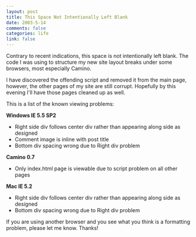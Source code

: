 ```yaml
--- 
layout: post
title: This Space Not Intentionally Left Blank
date: 2003-5-14
comments: false
categories: life
link: false
---
```

Contrary to recent indications, this space is not intentionally left blank. The code I was using to structure my new site layout breaks under some browsers, most especially Camino.

I have discovered the offending script and removed it from the main page, however, the other pages of my site are still corrupt. Hopefully by this evening I'll have those pages cleaned up as well.

This is a list of the known viewing problems:

<strong>Windows IE 5.5 SP2</strong>
<ul>
	<li>Right side div follows center div rather than appearing along side as designed</li>
	<li>Comment image is inline with post title</li>
	<li>Bottom div spacing wrong due to Right div problem</li>
</ul>
<strong>Camino 0.7</strong>
<ul>
	<li>Only index.html page is viewable due to script problem on all other pages</li>
</ul>
<strong>Mac IE 5.2</strong>
<ul>
	<li>Right side div follows center div rather than appearing along side as designed</li>
	<li>Bottom div spacing wrong due to Right div problem</li>
</ul>
If you are using another browser and you see what you think is a formatting problem, please let me know. Thanks!
